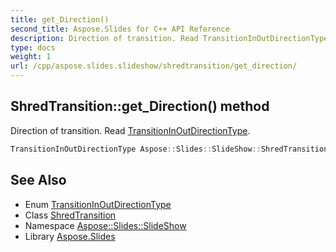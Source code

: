 ```yaml
---
title: get_Direction()
second_title: Aspose.Slides for C++ API Reference
description: Direction of transition. Read TransitionInOutDirectionType.
type: docs
weight: 1
url: /cpp/aspose.slides.slideshow/shredtransition/get_direction/
---
```

## ShredTransition::get_Direction() method


Direction of transition. Read [TransitionInOutDirectionType](../../transitioninoutdirectiontype/).

```cpp
TransitionInOutDirectionType Aspose::Slides::SlideShow::ShredTransition::get_Direction() override
```

## See Also

* Enum [TransitionInOutDirectionType](../transitioninoutdirectiontype/)
* Class [ShredTransition](./)
* Namespace [Aspose::Slides::SlideShow](../)
* Library [Aspose.Slides](../../)